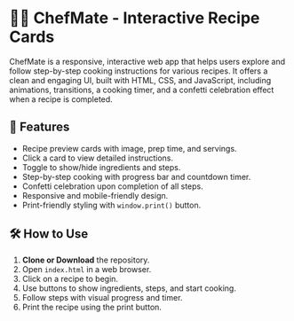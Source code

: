 
# 👨‍🍳 ChefMate - Interactive Recipe Cards



ChefMate is a responsive, interactive web app that helps users explore and follow step-by-step cooking instructions for various recipes. It offers a clean and engaging UI, built with HTML, CSS, and JavaScript, including animations, transitions, a cooking timer, and a confetti celebration effect when a recipe is completed.


## 🚀 Features

- Recipe preview cards with image, prep time, and servings.
- Click a card to view detailed instructions.
- Toggle to show/hide ingredients and steps.
- Step-by-step cooking with progress bar and countdown timer.
- Confetti celebration upon completion of all steps.
- Responsive and mobile-friendly design.
- Print-friendly styling with `window.print()` button.



## 🛠️ How to Use

1. **Clone or Download** the repository.
2. Open `index.html` in a web browser.
3. Click on a recipe to begin.
4. Use buttons to show ingredients, steps, and start cooking.
5. Follow steps with visual progress and timer.
6. Print the recipe using the print button.


